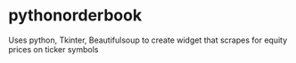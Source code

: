 pythonorderbook
===============

Uses python, Tkinter, Beautifulsoup to create widget that scrapes for equity prices on ticker symbols
